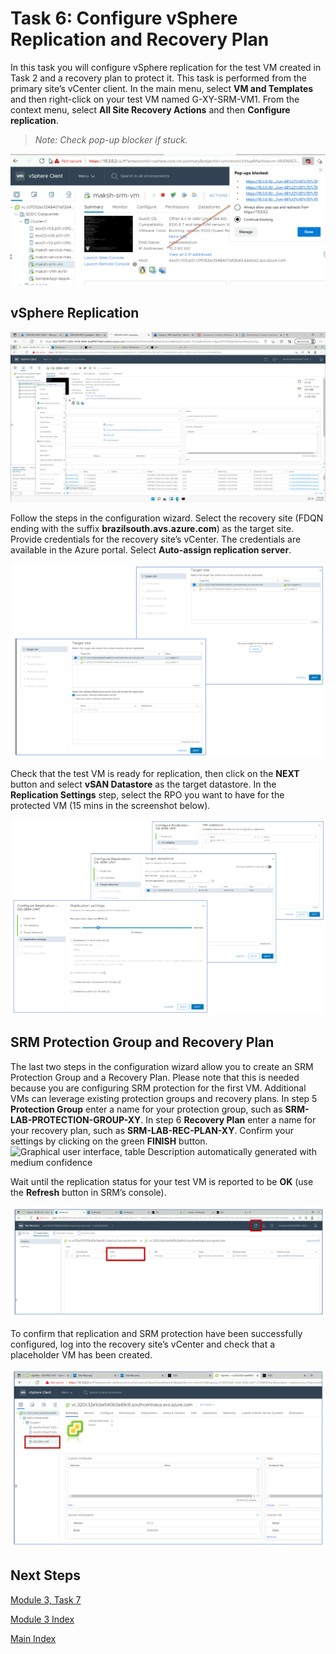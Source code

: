 # Task 6: Configure vSphere Replication and Recovery Plan

In this task you will configure vSphere replication for the test VM created in
Task 2 and a recovery plan to protect it. This task is performed from the
primary site’s vCenter client. In the main menu, select **VM and Templates** and
then right-click on your test VM named G-XY-SRM-VM1. From the context menu, select
**All Site Recovery Actions** and then **Configure replication**.

>*Note: Check pop-up blocker if stuck.*

![](media/1044498d505fba36f9621e504fef8401.png)

## vSphere Replication

![](media/4178918f64a3ec52800aa8b91985bda8.png)

Follow the steps in the configuration wizard. Select the recovery site (FDQN
ending with the suffix **brazilsouth.avs.azure.com**) as the target site.
Provide credentials for the recovery site’s vCenter. The credentials are
available in the Azure portal. Select **Auto-assign replication server**.

![](media/921e6c47831001cec93fa0b1cb0cbb2b.png)

Check that the test VM is ready for replication, then click on the **NEXT** button
and select **vSAN Datastore** as the target datastore. In the **Replication
Settings** step, select the RPO you want to have for the protected VM (15 mins in
the screenshot below).

![](media/ed04edab49abb4c8ebf49ec2440e7745.png)

## SRM Protection Group and Recovery Plan

The last two steps in the configuration wizard allow you to create an SRM
Protection Group and a Recovery Plan. Please note that this is needed because
you are configuring SRM protection for the first VM. Additional VMs can leverage
existing protection groups and recovery plans. In step 5 **Protection Group**
enter a name for your protection group, such as **SRM-LAB-PROTECTION-GROUP-XY**. In
step 6 **Recovery Plan** enter a name for your recovery plan, such as
**SRM-LAB-REC-PLAN-XY**. Confirm your settings by clicking on the green **FINISH**
button.![Graphical user interface, table Description automatically generated
with medium confidence](media/456e8f584cc78a9b7a95f1963c641cd6.png)

Wait until the replication status for your test VM is reported to be **OK** (use
the **Refresh** button in SRM’s console).

![](media/29a104a28bda920bc3bdb24cfd2a6d6d.png)

To confirm that replication and SRM protection have been successfully
configured, log into the recovery site’s vCenter and check that a placeholder VM
has been created.

![](media/589542c3eaf085fcca44f07bd46d2979.png)

## Next Steps

[Module 3, Task 7](module-3-task-7.md)

[Module 3 Index](module-3-index.md)

[Main Index](index.md)